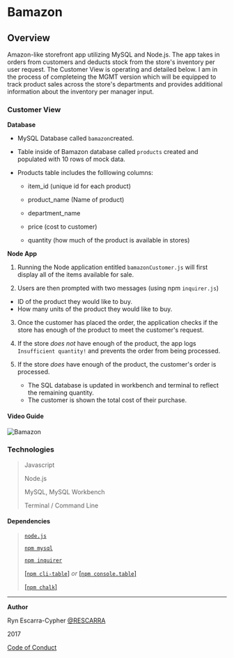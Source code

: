# Bamazon

## Overview

Amazon-like storefront app utilizing MySQL and Node.js. The app takes in orders from customers and deducts stock from the store's inventory per user request. The Customer View is operating and detailed below. I am in the process of completeing the MGMT version which will be equipped to track product sales across the store's departments and provides additional information about the inventory per manager input.


### Customer View

**Database**

- MySQL Database called `bamazon`created.

- Table inside of Bamazon database called `products` created and populated with 10 rows of mock data.

- Products table includes the folllowing columns:

   * item_id (unique id for each product)

   * product_name (Name of product)

   * department_name

   * price (cost to customer)

   * quantity (how much of the product is available in stores)

**Node App**

1.  Running the Node application entitled  `bamazonCustomer.js` will first display all of the items available for sale. 

2.  Users are then prompted with two messages (using npm `inquirer.js`)

   *  ID of the product they would like to buy.
   *  How many units of the product they would like to buy.

3.  Once the customer has placed the order, the application checks if the store has enough of the product to meet the customer's request.

4. If the store _does not_ have enough of the product, the app logs `Insufficient quantity!` and prevents the order from being processed.

5. If the store _does_ have enough of the product,  the customer's order is processed.
   
   * The SQL database is updated in workbench and terminal to reflect the remaining quantity.
   * The customer is shown the total cost of their purchase.

#### Video Guide
 ![Bamazon](https://github.com/rescarra/Bamazon/blob/master/gif-bamazon.gif "Bamazon")

### Technologies
> Javascript
>
> Node.js
>
> MySQL, MySQL Workbench
>
> Terminal / Command Line

 #### Dependencies
> [`node.js`](https://nodejs.org/en/)
>
> [`npm mysql`](https://www.npmjs.com/package/mysql)
>
> [`npm inquirer`](https://www.npmjs.com/package/inquirer)
>
> [[`npm cli-table`]](https://www.npmjs.com/package/cli-table)
> _or_
> [[`npm console.table`]](https://www.npmjs.com/package/console.table)
>
>[[`npm chalk`]](https://www.npmjs.com/package/chalk)

- - -

**Author** 

Ryn Escarra-Cypher [@RESCARRA](https://github.com/rescarra)

2017

[Code of Conduct](Bamazon/CODE_OF_CONDUCT.md)

